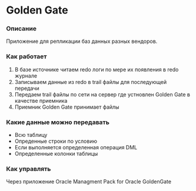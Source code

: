 # Golden Gate

### Описание
Приложение для репликации баз данных разных вендоров.


### Как работает
  1. В базе источнике читаем redo логи по мере их появления в redo журнале
  2. Записываем данные из redo в trail файлы для последующей передачи
  3. Передаем trail файлы по сети на сервер где устновлен Golden Gate в качестве приемника
  4. Приемник Golden Gate принимает файлы


### Какие данные можно передавать 
  - Всю таблицу
  - Опреденные строки по условию 
  - Если выполняется определенная операция DML
  - Определенные колонки таблицы


### Как управлять
Через приложение Oracle Managment Pack for Oracle GoldenGate